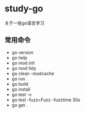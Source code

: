 # study-go
关于一些go语言学习
## 常用命令
- go version
- go help
- go mod init
- go mod tidy
- go clean -modcache
- go run .
- go build
- go install
- go test -v
- go test -fuzz=Fuzz -fuzztime 30s
- go get .
